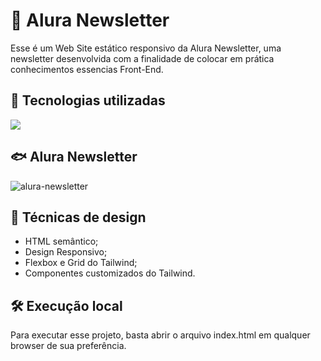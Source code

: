 # 🤿 Alura Newsletter
Esse é um Web Site estático responsivo da Alura Newsletter, uma newsletter desenvolvida com a finalidade de colocar em prática conhecimentos essencias Front-End.

## 🚀 Tecnologias utilizadas
<div align="left">
    <a href="https://skillicons.dev">
        <img src="https://skillicons.dev/icons?i=html,tailwind,js"/>
    </a>
</div>

## 🐟 Alura Newsletter
![alura-newsletter](https://github.com/user-attachments/assets/3e5cf28a-aa0e-4d0d-9615-f9bf23e11653)

## 🦈 Técnicas de design
- HTML semântico;
- Design Responsivo;
- Flexbox e Grid do Tailwind;
- Componentes customizados do Tailwind.

## 🛠️ Execução local
Para executar esse projeto, basta abrir o arquivo index.html em qualquer browser de sua preferência.
